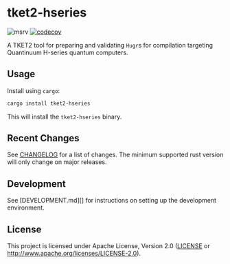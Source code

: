 # tket2-hseries

![msrv][]
[![codecov][]](https://codecov.io/gh/CQCL/tket2/tket2-hseries)

A TKET2 tool for preparing and validating `Hugr`s for compilation targeting
Quantinuum H-series  quantum computers.

## Usage

Install using `cargo`:

```bash
cargo install tket2-hseries
```

This will install the `tket2-hseries` binary. 

## Recent Changes

See [CHANGELOG][] for a list of changes. The minimum supported rust
version will only change on major releases.

## Development

See [DEVELOPMENT.md][] for instructions on setting up the development environment.

## License

This project is licensed under Apache License, Version 2.0 ([LICENSE][] or http://www.apache.org/licenses/LICENSE-2.0).

  [msrv]: https://img.shields.io/badge/rust-1.75.0%2B-blue.svg
  [codecov]: https://img.shields.io/codecov/c/gh/CQCL/tket2/tket2-hseries?logo=codecov
  [LICENSE]: https://github.com/CQCL/tket2/blob/main/LICENCE
  [CHANGELOG]: https://github.com/CQCL/tket2/blob/main/tket2-hseries/CHANGELOG.mdd
